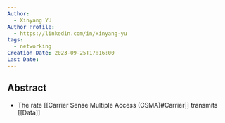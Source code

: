 ```yaml
---
Author:
  - Xinyang YU
Author Profile:
  - https://linkedin.com/in/xinyang-yu
tags:
  - networking
Creation Date: 2023-09-25T17:16:00
Last Date:
---
```

## Abstract
- The rate [[Carrier Sense Multiple Access (CSMA)#Carrier]] transmits [[Data]]